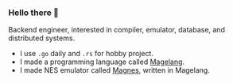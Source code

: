 ### Hello there 👋

Backend engineer, interested in compiler, emulator, database, and distributed systems. 
- I use `.go` daily and `.rs` for hobby project.
- I made a programming language called [Magelang](https://github.com/jauhararifin/magelang).
- I made NES emulator called [Magnes](https://github.com/jauhararifin/magnes), written in Magelang.
